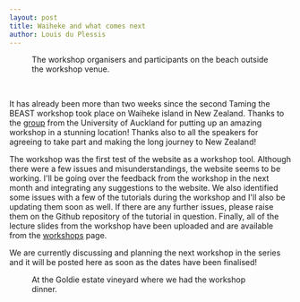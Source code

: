 ```yaml
---
layout: post
title: Waiheke and what comes next
author: Louis du Plessis
---
```


<figure>
	<img src="{{ site.baseurl }}/images/workshops/Taming-the-BEAST-Waiheke1.jpg" alt="">
	<figcaption>The workshop organisers and participants on the beach outside the workshop venue.</figcaption>
</figure>
<br>

It has already been more than two weeks since the second Taming the BEAST workshop took place on Waiheke island in New Zealand. 
Thanks to the [group](https://www.compevol.auckland.ac.nz/en.html) from the University of Auckland for putting up an amazing workshop in a stunning location! 
Thanks also to all the speakers for agreeing to take part and making the long journey to New Zealand! 

The workshop was the first test of the website as a workshop tool. Although there were a few issues and misunderstandings, the website seems to be working. 
I'll be going over the feedback from the workshop in the next month and integrating any suggestions to the website.
We also identified some issues with a few of the tutorials during the workshop and I'll also be updating them soon as well. 
If there are any further issues, please raise them on the Github repository of the tutorial in question. 
Finally, all of the lecture slides from the workshop have been uploaded and are available from the [workshops](/workshops/) page. 

We are currently discussing and planning the next workshop in the series and it will be posted here as soon as the dates have been finalised! 

<figure>
	<img src="{{ site.baseurl }}/images/workshops/Taming-the-BEAST-Waiheke2.jpg" alt="">
	<figcaption>At the Goldie estate vineyard where we had the workshop dinner.</figcaption>
</figure>
<br>
